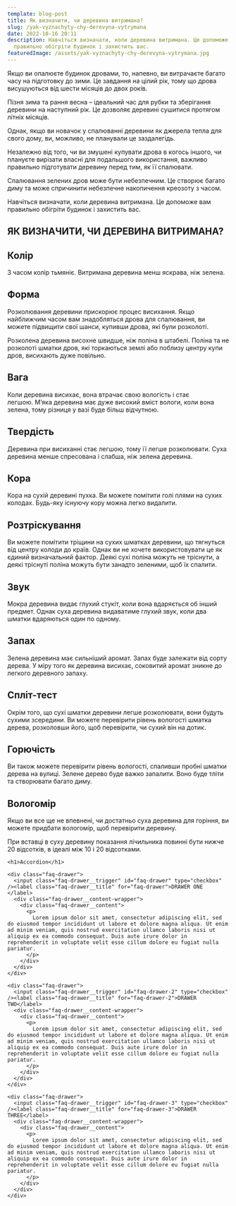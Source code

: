 ```yaml
---
template: blog-post
title: Як визначити, чи деревина витримана?
slug: /yak-vyznachyty-chy-derevyna-vytrymana
date: 2022-10-16 20:11
description: Навчіться визначати, коли деревина витримана. Це допоможе вам
  правильно обігріти будинок і захистить вас.
featuredImage: /assets/yak-vyznachyty-chy-derevyna-vytrymana.jpg
---
```


Якщо ви опалюєте будинок дровами, то, напевно, ви витрачаєте багато часу на підготовку до зими. Це завдання на цілий рік, тому що дрова висушуються від шести місяців до двох років.

Пізня зима та рання весна – ідеальний час для рубки та зберігання деревини на наступний рік. Це дозволяє деревині сушитися протягом літніх місяців.

Однак, якщо ви новачок у спалюванні деревини як джерела тепла для свого дому, ви, можливо, не планували це заздалегідь. 

Незалежно від того, чи ви змушені купувати дрова в когось іншого, чи плануєте вирізати власні для подальшого використання, важливо правильно підготувати деревину перед тим, як її спалювати.

Спалювання зелених дров може бути небезпечним. Це створює багато диму та може спричинити небезпечне накопичення креозоту з часом. 

Навчіться визначати, коли деревина витримана. Це допоможе вам правильно обігріти будинок і захистить вас.

## ЯК ВИЗНАЧИТИ, ЧИ ДЕРЕВИНА ВИТРИМАНА?

## Колір 

З часом колір тьмяніє. Витримана деревина менш яскрава, ніж зелена.

## Форма

Розколювання деревини прискорює процес висихання. Якщо найближчим часом вам знадобляться дрова для спалювання, ви можете підвищити свої шанси, купивши дрова, які були розколоті. 

Розколена деревина висохне швидше, ніж поліна в штабелі. Поліна та не розколоті шматки дров, які торкаються землі або поблизу центру купи дров, висихають дуже повільно.

## Вага 

Коли деревина висихає, вона втрачає свою вологість і стає легшою. М’яка деревина має дуже високий вміст вологи, коли вона зелена, тому різниця у вазі буде більш відчутною.

## Твердість

Деревина при висиханні стає легшою, тому її легше розколювати. Суха деревина менше спресована і слабша, ніж зелена деревина.

## Кора

Кора на сухій деревині пухка. Ви можете помітити голі плями на сухих колодах. Будь-яку існуючу кору можна легко видалити.

## Розтріскування

Ви можете помітити тріщини на сухих шматках деревини, що тягнуться від центру колоди до країв. Однак ви не хочете використовувати це як єдиний визначальний фактор. Деякі сухі поліна можуть не тріснути, а деякі тріснуті поліна можуть бути занадто зеленими, щоб їх спалити.

## Звук 

Мокра деревина видає глухий стукіт, коли вона вдаряється об інший предмет. Однак суха деревина видаватиме глухий звук, коли два шматки вдаряються один по одному.

## Запах

Зелена деревина має сильніший аромат. Запах буде залежати від сорту дерева. У міру того як деревина висихає, соковитий аромат зникне до легкого деревного запаху.

## Спліт-тест

Окрім того, що сухі шматки деревини легше розколювати, вони будуть сухими зсередини. Ви можете перевірити рівень вологості шматка дерева, розколовши його, щоб перевірити, чи сухий він на дотик.

## Горючість

Ви також можете перевірити рівень вологості, спаливши пробні шматки дерева на вулиці. Зелене дерево буде важко запалити. Воно буде тліти та створювати багато диму.

## Вологомір

Якщо ви все ще не впевнені, чи достатньо суха деревина для горіння, ви можете придбати вологомір, щоб перевірити деревину. 

При вставці в суху деревину показання лічильника повинні бути нижче 20 відсотків, в ідеалі між 10 і 20 відсотками.

<style type="text/css">

.faq-drawer {
  margin-bottom: 30px;
}

.faq-drawer__content-wrapper {
  font-size: 1.25em;
  line-height: 1.4em;
  max-height: 0px;
  overflow: hidden;
  transition: 0.25s ease-in-out;
}

.faq-drawer__title {
  border-top: #000 1px solid;
  cursor: pointer;
  display: block;
  font-size: 1.25em;
  font-weight: 700;
  padding: 30px 0 0 0;
  position: relative;
  margin-bottom: 0;
  transition: all 0.25s ease-out;
}

.faq-drawer__title::after {
  border-style: solid;
  border-width: 1px 1px 0 0;
  content: " ";
  display: inline-block;
  float: right;
  height: 10px;
  left: 2px;
  position: relative;
  right: 20px;
  top: 2px;
  transform: rotate(135deg);
  transition: 0.35s ease-in-out;
  vertical-align: top;
  width: 10px;
}

/* OPTIONAL HOVER STATE */
.faq-drawer__title:hover { 
  color: #4E4B52  ;
}

.faq-drawer__trigger:checked
  + .faq-drawer__title
  + .faq-drawer__content-wrapper {
  max-height: 350px;
}

.faq-drawer__trigger:checked + .faq-drawer__title::after {
  transform: rotate(-45deg);
  transition: 0.25s ease-in-out;
}

input[type="checkbox"] {
  display: none;
}

@media only screen and (max-width: 600px) {
  .container {
    padding: 80px;
  }
}
</style>

<div class="container">
    
    <h1>Accordion</h1>
    
    <div class="faq-drawer">
      <input class="faq-drawer__trigger" id="faq-drawer" type="checkbox" /><label class="faq-drawer__title" for="faq-drawer">DRAWER ONE </label>
      <div class="faq-drawer__content-wrapper">
        <div class="faq-drawer__content">
          <p>
            Lorem ipsum dolor sit amet, consectetur adipiscing elit, sed do eiusmod tempor incididunt ut labore et dolore magna aliqua. Ut enim ad minim veniam, quis nostrud exercitation ullamco laboris nisi ut aliquip ex ea commodo consequat. Duis aute irure dolor in reprehenderit in voluptate velit esse cillum dolore eu fugiat nulla pariatur. 
          </p>
        </div>
      </div>
    </div>
    
    <div class="faq-drawer">
      <input class="faq-drawer__trigger" id="faq-drawer-2" type="checkbox" /><label class="faq-drawer__title" for="faq-drawer-2">DRAWER TWO</label>
      <div class="faq-drawer__content-wrapper">
        <div class="faq-drawer__content">
          <p>
            Lorem ipsum dolor sit amet, consectetur adipiscing elit, sed do eiusmod tempor incididunt ut labore et dolore magna aliqua. Ut enim ad minim veniam, quis nostrud exercitation ullamco laboris nisi ut aliquip ex ea commodo consequat. Duis aute irure dolor in reprehenderit in voluptate velit esse cillum dolore eu fugiat nulla pariatur. 
          </p>
        </div>
      </div>
    </div>
    
    <div class="faq-drawer">
      <input class="faq-drawer__trigger" id="faq-drawer-3" type="checkbox" /><label class="faq-drawer__title" for="faq-drawer-3">DRAWER THREE</label>
      <div class="faq-drawer__content-wrapper">
        <div class="faq-drawer__content">
          <p>
            Lorem ipsum dolor sit amet, consectetur adipiscing elit, sed do eiusmod tempor incididunt ut labore et dolore magna aliqua. Ut enim ad minim veniam, quis nostrud exercitation ullamco laboris nisi ut aliquip ex ea commodo consequat. Duis aute irure dolor in reprehenderit in voluptate velit esse cillum dolore eu fugiat nulla pariatur.            
          </p>
        </div>
      </div>
    </div>
    
  </div>


